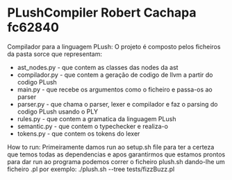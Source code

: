 # PLushCompiler Robert Cachapa fc62840
Compilador para a linguagem PLush:
O projeto é composto pelos ficheiros da pasta sorce que representam:
+ ast_nodes.py - que contem as classes das nodes da ast
+ compilador.py - que contem a geração de codigo de llvm a partir do codigo PLush
+ main.py - que recebe os argumentos como o ficheiro e passa-os ao parser
+ parser.py - que chama o parser, lexer e compilador e faz o parsing do codigo PLush usando o PLY
+ rules.py - que contem a gramatica da linguagem PLush
+ semantic.py - que contem o typechecker e realiza-o
+ tokens.py - que contem os tokens do lexer

How to run:
Primeiramente damos run ao setup.sh file para ter a certeza que temos todas as dependencias e apos garantirmos que estamos prontos para dar run ao programa
podemos correr o ficheiro plush.sh dando-lhe um ficheiro .pl por exemplo: ./plush.sh --tree tests/fizzBuzz.pl
